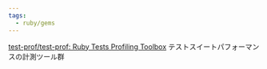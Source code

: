 ```yaml
---
tags:
  - ruby/gems
---
```

[test-prof/test-prof: Ruby Tests Profiling Toolbox](https://github.com/test-prof/test-prof)
テストスイートパフォーマンスの計測ツール群